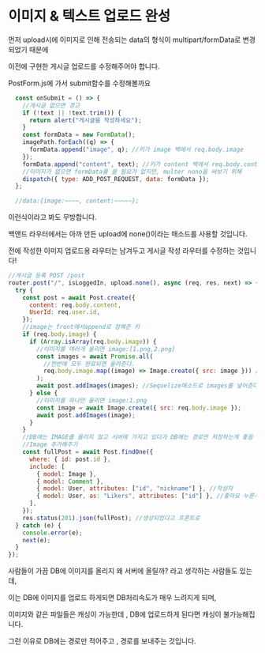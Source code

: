 # 이미지 & 텍스트 업로드 완성

먼저 upload시에 이미지로 인해 전송되는 data의 형식이 multipart/formData로 변경되었기 때문에 

이전에 구현한 게시글 업로드를 수정해주어야 합니다. 

PostForm.js에 가서 submit함수를 수정해볼까요

```javascript
  const onSubmit = () => {
    //게시글 없으면 경고
    if (!text || !text.trim()) {
      return alert("게시글을 작성하세요");
    }
    const formData = new FormData();
    imagePath.forEach((q) => {
      formData.append("image", q); //키가 image 백에서 req.body.image
    });
    formData.append("content", text); //키가 content 백에서 req.body.content
    //이미지가 없으면 formData를 쓸 필요가 없지만, multer nono을 써보기 위해
    dispatch({ type: ADD_POST_REQUEST, data: formData });
  };
  
  //data:{image:~~~~, content:~~~~~};
```

이런식이라고 봐도 무방합니다. 

백앤드 라우터에서는 아까 만든 upload에 none\(\)이라는 매소드를 사용할 것입니다. 

전에 작성한 이미지 업로드용 라우터는 남겨두고 게시글 작성 라우터를 수정하는 것입니다!

```javascript
//게시글 등록 POST /post
router.post("/", isLoggedIn, upload.none(), async (req, res, next) => {
  try {
    const post = await Post.create({
      content: req.body.content,
      UserId: req.user.id,
    });
    //image는 front에서append로 정해준 키
    if (req.body.image) {
      if (Array.isArray(req.body.image)) {
        //이미지를 여러개 올리면 image:[1.png,2.png]
        const images = await Promise.all(
          //한번에 모두 완료되면 올려준다.
          req.body.image.map((image) => Image.create({ src: image })) //Image 모델에 넣어준다.
        );
        await post.addImages(images); //Sequelize매소드로 images를 넣어준다.
      } else {
        //이미지를 하나만 올리면 image:1.png
        const image = await Image.create({ src: req.body.image });
        await post.addImages(image);
      }
    }
    //DB에는 IMAGE를 올리지 않고 서버에 가지고 있다가 DB에는 경로만 저장하는게 좋음 (DB는 캐싱 불가)
    //Image 추가해주기
    const fullPost = await Post.findOne({
      where: { id: post.id },
      include: [
        { model: Image },
        { model: Comment },
        { model: User, attributes: ["id", "nickname"] }, //작성자
        { model: User, as: "Likers", attributes: ["id"] }, //좋아요 누른사람
      ],
    });
    res.status(201).json(fullPost); //생성되었다고 프론트로
  } catch (e) {
    console.error(e);
    next(e);
  }
});
```

사람들이 가끔 DB에 이미지를 올리지 왜 서버에 올릴까? 라고 생각하는 사람들도 있는데, 

이는 DB에 이미지를 업로드 하게되면 DB처리속도가 매우 느려지게 되며, 

이미지와 같은 파일들은 캐싱이 가능한데 , DB에 업로드하게 된다면 캐싱이 불가능해집니다. 

그런 이유로 DB에는 경로만 적어주고 , 경로를 보내주는 것입니다. 

